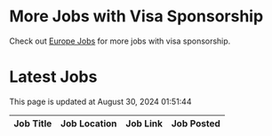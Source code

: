 # More Jobs with Visa Sponsorship

Check out [Europe Jobs](https://github.com/sureshparimi/europejobs#latest-jobs) for more jobs with visa sponsorship.

# Latest Jobs

This page is updated at August 30, 2024 01:51:44

| Job Title | Job Location | Job Link | Job Posted |
| --- | --- | --- | --- |
